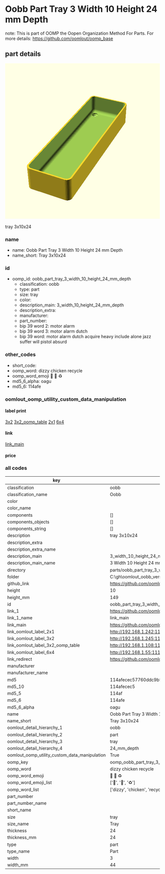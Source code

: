 # Oobb Part Tray 3 Width 10 Height 24 mm Depth  

note: This is part of OOMP the Oopen Organization Method For Parts. For more details: https://github.com/oomlout/oomp_base

##  part details
  

[![](3dpr.png)](3dpr.png)

tray 3x10x24



### name
* name: Oobb Part Tray 3 Width 10 Height 24 mm Depth
* name_short: Tray 3x10x24 
### id
* oomp_id: oobb_part_tray_3_width_10_height_24_mm_depth
  * classification: oobb
  * type: part
  * size: tray
  * color: 
  * description_main: 3_width_10_height_24_mm_depth
  * description_extra: 
  * manufacturer: 
  * part_number: 
  * bip 39 word 2: motor alarm
  * bip 39 word 3: motor alarm dutch
  * bip 39 word: motor alarm dutch acquire heavy include alone jazz suffer will pistol absurd

### other_codes
* short_code: 
* oomp_word: dizzy chicken recycle
* oomp_word_emoji :dizzy: :chicken: :recycle:
* md5_6_alpha: oagu
* md5_6: 114afe






### oomlout_oomp_utility_custom_data_manipulation
#### label print
[3x2](http://192.168.1.245:1112/?label=oomp%20oagu)
[3x2_oomp_table](http://192.168.1.108:1112/?label=oomp%20oagu)
[2x1](http://192.168.1.242:1112/?label=oomp%20oagu)
[6x4](http://192.168.1.55:1112/?label=oomp%20oagu)    

#### link

[link_main](https://github.com/oomlout/oomlout_oobb_version_4_generated_parts/tree/main/navigation_oomp/oobb/part/tray/3_width_10_height_24_mm_depth/part)                              

#### price







### all codes 
| key | value |  
| --- | --- |  
| classification | oobb |  
| classification_name | Oobb |  
| color |  |  
| color_name |  |  
| components | [] |  
| components_objects | [] |  
| components_string | [] |  
| description | tray 3x10x24 |  
| description_extra |  |  
| description_extra_name |  |  
| description_main | 3_width_10_height_24_mm_depth |  
| description_main_name | 3 Width 10 Height 24 mm Depth |  
| directory | parts/oobb_part_tray_3_width_10_height_24_mm_depth |  
| folder | C:\gh\oomlout_oobb_version_4_generated_parts\parts\oobb_part_tray_3_width_10_height_24_mm_depth |  
| github_link | https://github.com/oomlout/oomlout_oomp_part_src/tree/main/parts/oobb_part_tray_3_width_10_height_24_mm_depth |  
| height | 10 |  
| height_mm | 149 |  
| id | oobb_part_tray_3_width_10_height_24_mm_depth |  
| link_1 | https://github.com/oomlout/oomlout_oobb_version_4_generated_parts/tree/main/navigation_oomp/oobb/part/tray/3_width_10_height_24_mm_depth/part |  
| link_1_name | link_main |  
| link_main | https://github.com/oomlout/oomlout_oobb_version_4_generated_parts/tree/main/navigation_oomp/oobb/part/tray/3_width_10_height_24_mm_depth/part |  
| link_oomlout_label_2x1 | http://192.168.1.242:1112/?label=oomp%20oagu |  
| link_oomlout_label_3x2 | http://192.168.1.245:1112/?label=oomp%20oagu |  
| link_oomlout_label_3x2_oomp_table | http://192.168.1.108:1112/?label=oomp%20oagu |  
| link_oomlout_label_6x4 | http://192.168.1.55:1112/?label=oomp%20oagu |  
| link_redirect | https://github.com/oomlout/oomlout_oobb_version_4_generated_parts/tree/main/parts/oobb_tray_03_10_24 |  
| manufacturer |  |  
| manufacturer_name |  |  
| md5 | 114afecec57760ddc9b5302288c17483 |  
| md5_10 | 114afecec5 |  
| md5_5 | 114af |  
| md5_6 | 114afe |  
| md5_6_alpha | oagu |  
| name | Oobb Part Tray 3 Width 10 Height 24 mm Depth |  
| name_short | Tray 3x10x24  |  
| oomlout_detail_hierarchy_1 | oobb |  
| oomlout_detail_hierarchy_2 | part |  
| oomlout_detail_hierarchy_3 | tray |  
| oomlout_detail_hierarchy_4 | 24_mm_depth |  
| oomlout_oomp_utility_custom_data_manipulation | True |  
| oomp_key | oomp_oobb_part_tray_3_width_10_height_24_mm_depth |  
| oomp_word | dizzy chicken recycle |  
| oomp_word_emoji | :dizzy: :chicken: :recycle: |  
| oomp_word_emoji_list | [':dizzy:', ':chicken:', ':recycle:'] |  
| oomp_word_list | ['dizzy', 'chicken', 'recycle'] |  
| part_number |  |  
| part_number_name |  |  
| short_name |  |  
| size | tray |  
| size_name | Tray |  
| thickness | 24 |  
| thickness_mm | 24 |  
| type | part |  
| type_name | Part |  
| width | 3 |  
| width_mm | 44 |  
